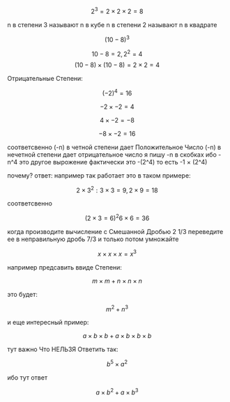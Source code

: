 $$ 2^3 = 2 × 2 × 2 = 8 $$

n в степени 3 называют n в кубе
n в степени 2 называют n в квадрате

$$ (10 - 8)^3 $$

$$ 10-8 = 2, 2^2 = 4 $$
$$ (10-8) × (10-8) = 2 × 2 = 4 $$

Отрицательные Степени:

$$ (-2)^4=16 $$

$$ -2 × -2 = 4 $$

$$ 4 × -2 = -8 $$

$$ -8 ×-2 = 16 $$

соответсвенно (-n) в четной степени дает Положительное Число
(-n) в нечетной степени дает отрицательное число
я пишу -n в скобках ибо -n^4 это другое вырожение фактически это -(2^4) то есть -1 × (2^4)

почему? ответ: например так работает это в таком примере:

$$ 2 × 3^2: 3 × 3 = 9, 2 × 9 = 18 $$

соответсвенно

$$ (2 × 3 = 6)^2 6 × 6 = 36 $$

когда производите вычисление с Смешанной Дробью 2 1/3 переведите ее в неправильную дробь 7/3 и только потом умножайте

$$ x × x × x = x^3 $$

например предсавить ввиде Степени:

$$ m × m + n × n × n $$

это будет:

$$ m^2 + n^3 $$

и еще интересный пример:

$$ a × b × b + a × b × b × b$$

тут важно Что НЕЛЬЗЯ Ответить так:

$$ b^5 × a^2 $$

ибо тут ответ

$$ a × b^2 + a × b^3 $$
